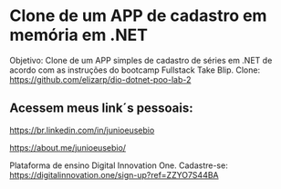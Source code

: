 # Clone de um APP de cadastro em memória em .NET

Objetivo: Clone de um APP simples de cadastro de séries em .NET de acordo com as instruções do bootcamp Fullstack Take Blip.
Clone: https://github.com/elizarp/dio-dotnet-poo-lab-2

## Acessem meus link´s pessoais:

https://br.linkedin.com/in/junioeusebio

https://about.me/junioeusebio/

Plataforma de ensino Digital Innovation One.
Cadastre-se: https://digitalinnovation.one/sign-up?ref=ZZYO7S44BA
